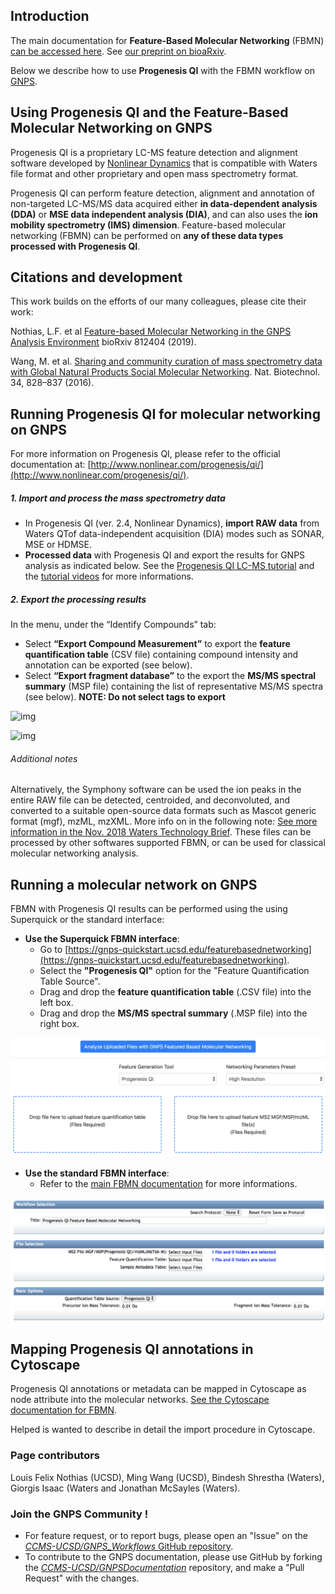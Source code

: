 ## Introduction

The main documentation for **Feature-Based Molecular Networking** (FBMN) [can be accessed here](featurebasedmolecularnetworking.md). See [our preprint on bioaRxiv](https://www.biorxiv.org/content/10.1101/812404v1).

Below we describe how to use **Progenesis QI** with the FBMN workflow on [GNPS](http://gnps.ucsd.edu).

## Using Progenesis QI and the Feature-Based Molecular Networking on GNPS

Progenesis QI is a proprietary LC-MS feature detection and alignment software developed by [Nonlinear Dynamics](http://www.nonlinear.com/progenesis/qi/) that is compatible with Waters file format and other proprietary and open mass spectrometry format.

Progenesis QI can perform feature detection, alignment and annotation of non-targeted LC-MS/MS data acquired either **in data-dependent analysis (DDA)** or **MSE data independent analysis (DIA)**, and can also uses the **ion mobility spectrometry (IMS) dimension**. Feature-based molecular networking (FBMN) can be performed on **any of these data types processed with Progenesis QI**.


## Citations and development

This work builds on the efforts of our many colleagues, please cite their work: 

Nothias, L.F. et al [Feature-based Molecular Networking in the GNPS Analysis Environment](https://www.biorxiv.org/content/10.1101/812404v1) bioRxiv 812404 (2019).

Wang, M. et al. [Sharing and community curation of mass spectrometry data with Global Natural Products Social Molecular Networking](https://doi.org/10.1038/nbt.3597). Nat. Biotechnol. 34, 828–837 (2016).


## Running Progenesis QI for molecular networking on GNPS

For more information on Progenesis QI, please refer to the official documentation at: [http://www.nonlinear.com/progenesis/qi/](http://www.nonlinear.com/progenesis/qi/).

##### 1. Import and process the mass spectrometry data
- In Progenesis QI (ver. 2.4, Nonlinear Dynamics), **import RAW data** from Waters QTof data-independent acquisition (DIA) modes such as SONAR, MSE or HDMSE. 
- **Processed data** with Progenesis QI and export the results for GNPS analysis as indicated below. See the [Progenesis QI LC-MS tutorial](http://www.nonlinear.com/products/progenesis/lc-ms/tutorial/) and the [tutorial videos](https://www.youtube.com/watch?v=hurottpvEO8&list=PLKkdMSX1HQ-UD8WVe9T9pcEWMzyw20FUi) for more informations.

##### 2. Export the processing results

In the menu, under the “Identify Compounds” tab:

- Select **“Export Compound Measurement”** to export the **feature quantification table** (CSV file) containing compound intensity and annotation can be exported (see below).
- Select **“Export fragment database”** to the export the **MS/MS spectral summary** (MSP file) containing the list of representative MS/MS spectra (see below). **NOTE: Do not select tags to export**

![img](img/featurebasedmolecularnetworking/progenesis_3.png)

![img](img/featurebasedmolecularnetworking/progenesis_4.png)


###### Additional notes
Alternatively, the Symphony software can be used the ion peaks in the entire RAW file can be detected, centroided, and deconvoluted, and converted to a suitable open-source data formats such as Mascot generic format (mgf), mzML, mzXML. More info on in the following note: [See more information in the Nov. 2018 Waters Technology Brief](https://www.waters.com/webassets/cms/library/docs/720006415en.pdf). These files can be processed by other softwares supported FBMN, or can be used for classical molecular networking analysis. 


## Running a molecular network on GNPS

FBMN with Progenesis QI results can be performed using the using Superquick or the standard interface:

- **Use the Superquick FBMN interface**: 
	- Go to [https://gnps-quickstart.ucsd.edu/featurebasednetworking](https://gnps-quickstart.ucsd.edu/featurebasednetworking).
	- Select the **"Progenesis QI"** option for the "Feature Quantification Table Source".
	- Drag and drop the **feature quantification table** (.CSV file) into the left box.
	- Drag and drop the **MS/MS spectral summary** (.MSP file) into the right box.
	  

![img](img/featurebasedmolecularnetworking/quickstart_progenesis_5.png)

- **Use the standard FBMN interface**:
	-	Refer to the [main FBMN documentation](featurebasedmolecularnetworking.md) for more informations.

![img](img/featurebasedmolecularnetworking/standard_progenesis_6.png)

## Mapping Progenesis QI annotations in Cytoscape
Progenesis QI annotations or metadata can be mapped in Cytoscape as node attribute into the molecular networks. [See the Cytoscape documentation for FBMN](featurebasedmolecularnetworking-cytoscape.md). 

Helped is wanted to describe in detail the import procedure in Cytoscape.


### Page contributors
Louis Felix Nothias (UCSD), Ming Wang (UCSD), Bindesh Shrestha (Waters), Giorgis Isaac (Waters and Jonathan McSayles (Waters).

### Join the GNPS Community !

- For feature request, or to report bugs, please open an "Issue" on the [*CCMS-UCSD/GNPS_Workflows* GitHub repository](https://github.com/CCMS-UCSD/GNPS_Workflows).
- To contribute to the GNPS documentation, please use GitHub by forking the [*CCMS-UCSD/GNPSDocumentation*](https://github.com/CCMS-UCSD/GNPSDocumentation) repository, and make a "Pull Request" with the changes.
